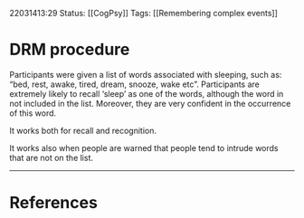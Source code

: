 22031413:29
Status:  [[CogPsy]] 
Tags: [[Remembering complex events]]

# DRM procedure
Participants were given a list of words associated with sleeping, such as: “bed, rest, awake, tired, dream, snooze, wake etc”. Participants are extremely likely to recall ‘sleep’ as one of the words, although the word in not included in the list. Moreover, they are very confident in the occurrence of this word. 

It works both for recall and recognition.

It works also when people are warned that people tend to intrude words that are not on the list.

---
# References